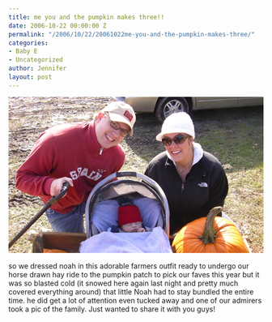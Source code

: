 ```yaml
---
title: me you and the pumpkin makes three!!
date: 2006-10-22 00:00:00 Z
permalink: "/2006/10/22/20061022me-you-and-the-pumpkin-makes-three/"
categories:
- Baby E
- Uncategorized
author: Jennifer
layout: post
---
```


<img id="image51" alt="pod_102206.jpg" src="/assets/images/me-you-and-the-pumpkin-makes-three/1161548597000-missing.jpg" />

so we dressed noah in this adorable farmers outfit ready to undergo our horse drawn hay ride to the pumpkin patch to pick our faves this year but it was so blasted cold (it snowed here again last night and pretty much covered everything around) that little Noah had to stay bundled the entire time. he did get a lot of attention even tucked away and one of our admirers took a pic of the family. Just wanted to share it with you guys!
